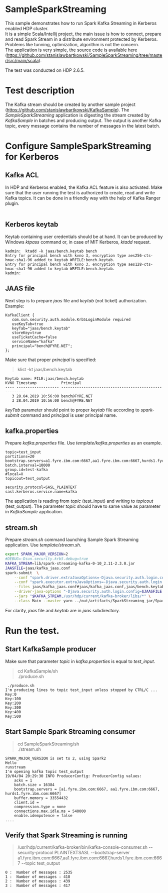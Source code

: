 # SampleSparkStreaming

This sample demonstrates how to run Spark Kafka Streaming in Kerberos enabled HDP cluster.<br>
It is a simple Scala/Intellij project, the main issue is how to connect, prepare and read Spark Stream in a distribute environment protected by Kerberos. Problems like tunning, optimization, algorithm is not the concern.<br>
The application is very simple, the source code is available here (https://github.com/stanislawbartkowski/SampleSparkStreaming/tree/master/src/main/scala).

The test was conducted on HDP 2.6.5. <br>

# Test description

The Kafka stream should be created by another sample project (https://github.com/stanislawbartkowski/KafkaSample). The *SampleSparkStreaming* application is digesting the stream created by *KafkaSample* in batches and producing output. The output is another Kafka topic, every message contains the number of messages in the latest batch. 

# Configure SampleSparkStreaming for Kerberos

## Kafka ACL
In HDP and Kerberos enabled, the Kafka ACL feature is also activated. Make sure that the user running the test is authorized to create, read and write Kafka topics. It can be done in a friendly way with the help of Kafka Ranger plugin.<br>
<br>
## Kerberos keytab
Keytab containing user credentials should be at hand. It can be produced by Windows *ktpass* command or, in case of MIT Kerberos, *ktadd* request.
```
kadmin:  ktadd -k jaas/bench.keytab bench
Entry for principal bench with kvno 3, encryption type aes256-cts-hmac-sha1-96 added to keytab WRFILE:bench.keytab.
Entry for principal bench with kvno 3, encryption type aes128-cts-hmac-sha1-96 added to keytab WRFILE:bench.keytab.
kadmin:  
```
## JAAS file
Next step is to prepare *jaas* file and *keytab* (not ticket) authorization. <br>
Example:
```
KafkaClient {
   com.sun.security.auth.module.Krb5LoginModule required
   useKeyTab=true
   keyTab="jaas/bench.keytab"
   storeKey=true
   useTicketCache=false
   serviceName="kafka"
   principal="bench@FYRE.NET";
};
```
Make sure that proper *principal* is specified:<br>
> klist -kt jaas/bench.keytab 
```
Keytab name: FILE:jaas/bench.keytab
KVNO Timestamp           Principal
---- ------------------- ------------------------------------------------------
   3 28.04.2019 10:56:00 bench@FYRE.NET
   3 28.04.2019 10:56:00 bench@FYRE.NET
```
*keyTab* parameter should point to proper *keytab* file according to *spark-submit* command and *principal* is user principal name.<br>
## kafka.properties
Prepare *kafka.properties* file. Use *template/kafka.properties* as an example.
```
topic=test_input
partitions=20
bootstrap.servers=a1.fyre.ibm.com:6667,aa1.fyre.ibm.com:6667,hurds1.fyre.ibm.com:6667
batch.interval=10000
group.id=test-kafka
#local=X
topicout=test_output

security.protocol=SASL_PLAINTEXT
sasl.kerberos.service.name=kafka
```
The application is reading from *topic* (test_input) and writing to *topicout* (test_output). The parameter *topic* should have to same value as parameter in *KafkaSample* application.
## stream.sh
Prepare *stream.sh* command launching Sample Spark Streaming application. Use *template/stream.sh*.
```bash
export SPARK_MAJOR_VERSION=2
#DEBUG=-Dsun.security.krb5.debug=true
KAFKA_STREAM=lib/spark-streaming-kafka-0-10_2.11-2.3.0.jar
JAASFILE=jaas/kafka_jaas.conf
spark-submit  \
    --conf "spark.driver.extraJavaOptions=-Djava.security.auth.login.config=$JAASFILE $DEBUG" \
    --conf "spark.executor.extraJavaOptions=-Djava.security.auth.login.config=$JAASFILE $DEBUG" \
    --files jaas/kafka_jaas.conf#jaas/kafka_jaas.conf,jaas/bench.keytab#jaas/bench.keytab \
    --driver-java-options "-Djava.security.auth.login.config=$JAASFILE $DEBUG" \
    --jars "$KAFKA_STREAM,/usr/hdp/current/kafka-broker/libs/*" \
    --class Main --master yarn ../out/artifacts/SparkStreaming_jar/SparkStreaming.jar runstream kafka.properties
```
For clarity, *jaas* file and *keytab* are in *jaas* subdirectory. 
# Run the test.
## Start KafkaSample producer
Make sure that parameter *topic* in *kafka.properties* is equal to *test_input*.<br>
>cd KafkaSample/sh<br>
> ./produce.sh
```
 ./produce.sh 
I'm producing lines to topic test_input unless stopped by CTRL/C ...
Key:0
Key:100
Key:200
Key:300
Key:400
Key:500
```
## Start Sample Spark Streaming consumer
>cd SampleSparkStreaming/sh<br>
>./stream.sh<br>
```
SPARK_MAJOR_VERSION is set to 2, using Spark2
Hello
runstream
I'm opening kafka topic test_output
19/04/04 20:29:30 INFO ProducerConfig: ProducerConfig values: 
	acks = 1
	batch.size = 16384
	bootstrap.servers = [a1.fyre.ibm.com:6667, aa1.fyre.ibm.com:6667, hurds1.fyre.ibm.com:6667]
	buffer.memory = 33554432
	client.id = 
	compression.type = none
	connections.max.idle.ms = 540000
	enable.idempotence = false
....
```
## Verify that Spark Streaming is running
>  /usr/hdp/current/kafka-broker/bin/kafka-console-consumer.sh --security-protocol PLAINTEXTSASL --bootstrap-server a1.fyre.ibm.com:6667,aa1.fyre.ibm.com:6667,hurds1.fyre.ibm.com:6667 --topic test_output
```
0 :  Number of messages : 2535
1 :  Number of messages : 418
2 :  Number of messages : 439
3 :  Number of messages : 417

```
